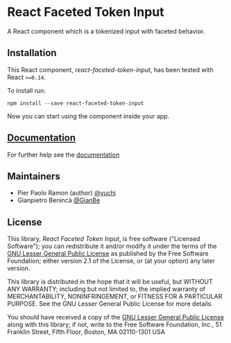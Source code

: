 React Faceted Token Input
=========================

A React component which is a tokenized input with faceted behavior.


Installation
------------

This React component, *react-faceted-token-input*, has been tested with React
`>=0.14`.

To install run:

    npm install --save react-faceted-token-input

Now you can start using the component inside your app.


[Documentation][docs]
---------------------

For further help see the [documentation][docs]

[docs]: ./docs/README.md


Maintainers
-----------

- Pier Paolo Ramon (author) [@yuchi](https://github.com/yuchi)
- Gianpietro Benincà [@GianBe](https://github.com/GianBe)


License
-------

This library, *React Faceted Token Input*, is free software ("Licensed
Software"); you can redistribute it and/or modify it under the terms of the [GNU
Lesser General Public License](http://www.gnu.org/licenses/lgpl-2.1.html) as
published by the Free Software Foundation; either version 2.1 of the License, or
(at your option) any later version.

This library is distributed in the hope that it will be useful, but WITHOUT ANY
WARRANTY; including but not limited to, the implied warranty of MERCHANTABILITY,
NONINFRINGEMENT, or FITNESS FOR A PARTICULAR PURPOSE. See the GNU Lesser General
Public License for more details.

You should have received a copy of the [GNU Lesser General Public
License](http://www.gnu.org/licenses/lgpl-2.1.html) along with this library; if
not, write to the Free Software Foundation, Inc., 51 Franklin Street, Fifth
Floor, Boston, MA 02110-1301 USA
